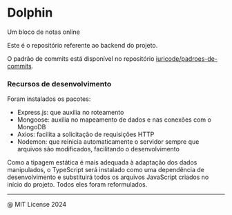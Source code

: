 # Dolphin

Um bloco de notas online


Este é o repositório referente ao backend do projeto.

O padrão de commits está disponível no repositório [iuricode/padroes-de-commits](https://github.com/iuricode/padroes-de-commits).

### Recursos de desenvolvimento

Foram instalados os pacotes:

- Express.js: que auxilia no roteamento
- Mongoose: auxilia no mapeamento de dados e nas conexões com o MongoDB
- Axios: facilita a solicitação de requisições HTTP
- Nodemon: que reinicia automaticamente o servidor sempre que arquivos são modificados, facilitando o desenvolvimento

Como a tipagem estática é mais adequada à adaptação dos dados manipulados, o TypeScript será instalado como uma dependência de desenvolvimento
e substituirá todos os arquivos JavaScript criados no início do projeto. Todos eles foram reformulados.

---

@ MIT License 2024